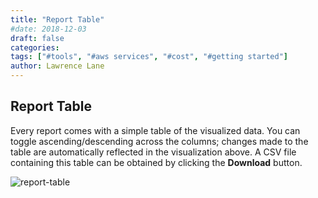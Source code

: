 ```yaml
---
title: "Report Table"
#date: 2018-12-03
draft: false
categories:
tags: ["#tools", "#aws services", "#cost", "#getting started"]
author: Lawrence Lane
---
```


## Report Table
Every report comes with a simple table of the visualized data. You can toggle ascending/descending across the columns; changes made to the table are automatically reflected in the visualization above. A CSV file containing this table can be obtained by clicking the **Download** button.

![report-table](/images/reports-aws-services-cost/report-table.png)
